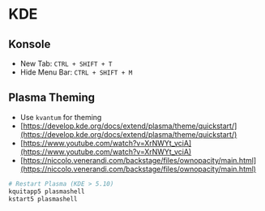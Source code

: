 # KDE

## Konsole

- New Tab: `CTRL + SHIFT + T`
- Hide Menu Bar: `CTRL + SHIFT + M`

## Plasma Theming

- Use `kvantum` for theming
- [https://develop.kde.org/docs/extend/plasma/theme/quickstart/](https://develop.kde.org/docs/extend/plasma/theme/quickstart/)
- [https://www.youtube.com/watch?v=XrNWYt_vciA](https://www.youtube.com/watch?v=XrNWYt_vciA)
- [https://niccolo.venerandi.com/backstage/files/ownopacity/main.html](https://niccolo.venerandi.com/backstage/files/ownopacity/main.html)

```bash  
# Restart Plasma (KDE > 5.10)  
kquitapp5 plasmashell  
kstart5 plasmashell  
```